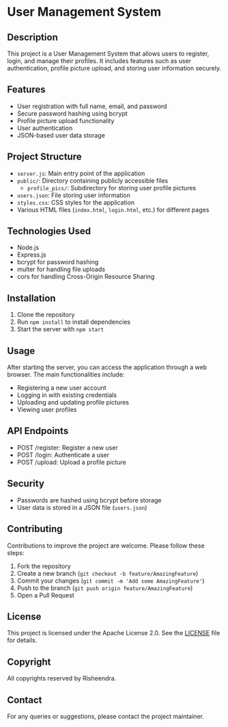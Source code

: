# User Management System

## Description

This project is a User Management System that allows users to register, login, and manage their profiles. It includes features such as user authentication, profile picture upload, and storing user information securely.

## Features

- User registration with full name, email, and password
- Secure password hashing using bcrypt
- Profile picture upload functionality
- User authentication
- JSON-based user data storage

## Project Structure

- `server.js`: Main entry point of the application
- `public/`: Directory containing publicly accessible files
  - `profile_pics/`: Subdirectory for storing user profile pictures
- `users.json`: File storing user information
- `styles.css`: CSS styles for the application
- Various HTML files (`index.html`, `login.html`, etc.) for different pages

## Technologies Used

- Node.js
- Express.js
- bcrypt for password hashing
- multer for handling file uploads
- cors for handling Cross-Origin Resource Sharing

## Installation

1. Clone the repository
2. Run `npm install` to install dependencies
3. Start the server with `npm start`

## Usage

After starting the server, you can access the application through a web browser. The main functionalities include:

- Registering a new user account
- Logging in with existing credentials
- Uploading and updating profile pictures
- Viewing user profiles

## API Endpoints

- POST /register: Register a new user
- POST /login: Authenticate a user
- POST /upload: Upload a profile picture

## Security

- Passwords are hashed using bcrypt before storage
- User data is stored in a JSON file (`users.json`)

## Contributing

Contributions to improve the project are welcome. Please follow these steps:

1. Fork the repository
2. Create a new branch (`git checkout -b feature/AmazingFeature`)
3. Commit your changes (`git commit -m 'Add some AmazingFeature'`)
4. Push to the branch (`git push origin feature/AmazingFeature`)
5. Open a Pull Request

## License

This project is licensed under the Apache License 2.0. See the [LICENSE](https://www.apache.org/licenses/LICENSE-2.0.html) file for details.

## Copyright

All copyrights reserved by Risheendra.

## Contact

For any queries or suggestions, please contact the project maintainer.